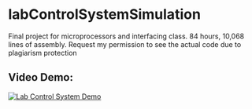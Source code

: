# labControlSystemSimulation
Final project for microprocessors and interfacing class. 84 hours, 10,068 lines of assembly. Request my permission to see the actual code due to plagiarism protection

## Video Demo:
[![Lab Control System Demo](https://i9.ytimg.com/vi/0n-ePYSWDlg/mq1.jpg?sqp=CLSqpY4G&rs=AOn4CLCdNeIzaC47H3eRaqIGxKs2CemXMQ)](https://www.youtube.com/watch?v=0n-ePYSWDlg "Lab Control System Demo")
